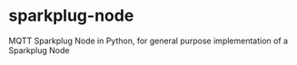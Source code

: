 # sparkplug-node
 MQTT Sparkplug Node in Python, for general purpose implementation of a Sparkplug Node
